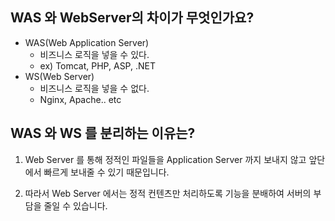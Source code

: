 ## WAS 와 WebServer의 차이가 무엇인가요?

* WAS(Web Application Server)
  * 비즈니스 로직을 넣을 수 있다. 
  * ex) Tomcat, PHP, ASP, .NET 
* WS(Web Server)
  * 비즈니스 로직을 넣을 수 없다.
  * Nginx, Apache.. etc


## WAS 와 WS 를 분리하는 이유는?

1. Web Server 를 통해 정적인 파일들을 Application Server 까지 보내지 않고 앞단에서 빠르게 보내줄 수 있기 때문입니다.

2. 따라서 Web Server 에서는 정적 컨텐츠만 처리하도록 기능을 분배하여 서버의 부담을 줄일 수 있습니다.